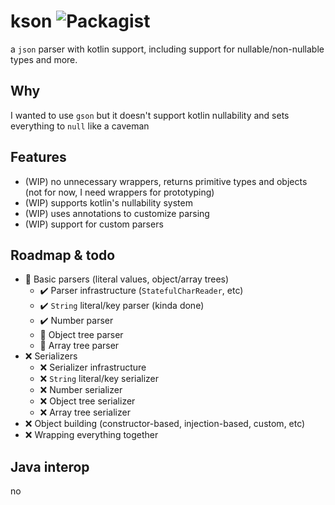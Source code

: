 # kson ![Packagist](https://img.shields.io/packagist/l/doctrine/orm.svg?style=popout-square)
a `json` parser with kotlin support, including support for nullable/non-nullable types and more.

## Why
I wanted to use `gson` but it doesn't support kotlin nullability and sets everything to `null` like a caveman

## Features
- (WIP) no unnecessary wrappers, returns primitive types and objects (not for now, I need wrappers for prototyping)
- (WIP) supports kotlin's nullability system
- (WIP) uses annotations to customize parsing
- (WIP) support for custom parsers

## Roadmap & todo
- 🚧 Basic parsers (literal values, object/array trees)
    - ✔️ Parser infrastructure (`StatefulCharReader`, etc)
    - ✔️ `String` literal/key parser (kinda done)
    - ✔️ Number parser
    - 🚧 Object tree parser
    - 🚧 Array tree parser
- ❌ Serializers
    - ❌ Serializer infrastructure
    - ❌ `String` literal/key serializer
    - ❌ Number serializer
    - ❌ Object tree serializer
    - ❌ Array tree serializer
- ❌ Object building (constructor-based, injection-based, custom, etc)
- ❌ Wrapping everything together

## Java interop
no

